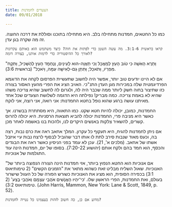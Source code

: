 ```yaml
---
title: הצעדים לחמדנות
date: 09/01/2018

---
```


כמו כל החטאים, חמדנות מתחילה בלב. היא מתחילה בתוכנו וסוללת את דרכה החוצה. זה מה שקרה בגן עדן.

`קראו בראשית 3:1-6. מה עשה השטן כדי לפתות את חוה? כיצד משתמש הוא באותם עקרונות לאורך כל ההיסטוריה כדי לרמות אותנו, בצורה דומה?`

"וַּתֵרֶא הָאִּׁשָה ּכִי טֹוב הָעֵץ לְמַאֲכָל וְכִי תַאֲוָה-הּוא לָעֵינַיִם, וְנֶחְמָד הָעֵץ לְהַׂשְּכִיל, וַּתִּקַח מִּפִרְיֹו, וַּתֹאכַל; וַּתִּתֵן ּגַם-לְאִיׁשָּה עִּמָּה, וַּיֹאכַל" (בראשית 3:6). 

אם לא היינו יודעים טוב יותר, אפשר היה לחשוב שתעשיית הפרסום לקחה את הדוגמא הפרדיגמטית שלה במכירות מגן העדן התנ"כי. האויב הציג את הפרי מהעץ האסור בצורה כזו שתיצור בחוה חשק ליותר ממה שכבר היה לה, ולגרום לה לחשוב שהיא צריכה משהו שהיא לא באמת צריכה. כמה מבריק! נפילתה היא הדגמה לשלושת הצעדים שכל אחד מאיתנו עושה ברגע שהוא נופל בחטא החמדנות: אני רואה, אני רוצה, אני לוקח. 

החמדנות, כמובן, יכולה להיות חטא שקט. כמו התאווה, היא מסתתרת בבשרנו. אך כאשר היא מניבה פרי, החמדנות יכולה להביא תוצאות הרסניות. היא יכולה להרוס קשרים, להשאיר צלקות באנשים היקרים לנו, ולהכות בנו באשמה לאחר מכן.

אם ניתן לחמדנות להגיח, היא תעקוף כל עקרון. המלך אחאב ראה את כרם נבות, רצה בה, וכעס מאוד שנבות סירב לתת לו אותו דבר שהוביל לבסוף לרצח נבות עיי איזבל אשתו של אחאב. (מלכים א', 21). עכן לא עמד בפני הניסיון כאשר ראה את הבגדים והכסף, הוא חמד בהם ולקח אותם (יהושוע 7:20-22).  בסופו של יום, חמדנות הינה עוד התגלמות של אנוכיות.  

"אם אנוכיות הוא החטא הנפוץ ביותר, אזי חמדנות הינה הצורה הנפוצה ביותר של האנוכיות. שאול השליח מבליט זאת כשהוא מתאר את "הזמנים הקשים" (2 טימותיאוס 3:1) בכפירה הסופית, הוא מציג את האנוכיות כשורש הפורה של כל העוול שישרור בעולם, ואת החמדנות, הפרי הראשון שלו. 'ּכִי־יִהְיּו הָאֲנָׁשִים אֹהֲבֵי עַצְמָם וְאֹהֲבֵי בֶצַע' (2 טימותיאוס 3:2). (John Harris, Mammon, New York: Lane & Scott, 1849, p. 52).

`מדוע אם כן, כה חשוב לזהות בעצמינו כל נטייה לחמדנות?`